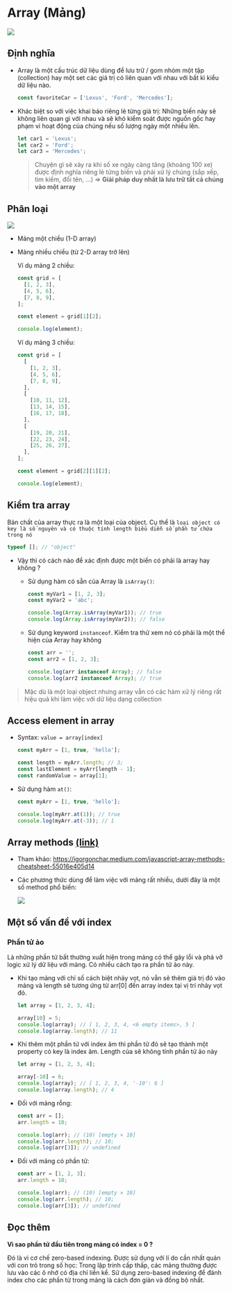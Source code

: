 # Array (Mảng)

![](../images/js-array.svg)

## Định nghĩa

- Array là một cấu trúc dữ liệu dùng để lưu trữ / gom nhóm một tập (collection) hay một set các giá trị có liên quan với nhau với bất kì kiểu dữ liệu nào.

  ```js
  const favoriteCar = ['Lexus', 'Ford', 'Mercedes'];
  ```

- Khác biệt so với việc khai báo riêng lẻ từng giá trị:
  Những biến này sẽ không liên quan gì với nhau và sẽ khó kiểm soát được nguồn gốc hay phạm vi hoạt động của chúng nếu số lượng ngày một nhiều lên.
  ```js
  let car1 = 'Lexus';
  let car2 = 'Ford';
  let car3 = 'Mercedes';
  ```
  > Chuyện gì sẽ xảy ra khi số xe ngày càng tăng (khoảng 100 xe) được định nghĩa riêng lẻ từng biến và phải xử lý chúng (sắp xếp, tìm kiếm, đổi tên, ...) => **Giải pháp duy nhất là lưu trữ tất cả chúng vào một array**

## Phân loại

![](../images/multidimensional-array.webp)

- Mảng một chiều (1-D array)
- Mảng nhiều chiều (từ 2-D array trở lên)

  Ví dụ mảng 2 chiều:

  ```js
  const grid = [
    [1, 2, 3],
    [4, 5, 6],
    [7, 8, 9],
  ];

  const element = grid[1][2];

  console.log(element);
  ```

  Ví dụ mảng 3 chiều:

  ```js
  const grid = [
    [
      [1, 2, 3],
      [4, 5, 6],
      [7, 8, 9],
    ],
    [
      [10, 11, 12],
      [13, 14, 15],
      [16, 17, 18],
    ],
    [
      [19, 20, 21],
      [22, 23, 24],
      [25, 26, 27],
    ],
  ];

  const element = grid[2][1][2];

  console.log(element);
  ```

## Kiểm tra array

Bản chất của array thực ra là một loại của object. Cụ thể là `loại object có key là số nguyên và có thuộc tính length biểu diễn số phần tử chứa trong nó`

```js
typeof []; // "object"
```

- Vậy thì có cách nào để xác định được một biến có phải là array hay không ?

  - Sử dụng hàm có sẵn của Array là `isArray()`:

    ```js
    const myVar1 = [1, 2, 3];
    const myVar2 = 'abc';

    console.log(Array.isArray(myVar1)); // true
    console.log(Array.isArray(myVar2)); // false
    ```

  - Sử dụng keyword `instanceof`. Kiểm tra thử xem nó có phải là một thể hiện của Array hay không

    ```js
    const arr = '';
    const arr2 = [1, 2, 3];

    console.log(arr instanceof Array); // false
    console.log(arr2 instanceof Array); // true
    ```

> Mặc dù là một loại object nhưng array vẫn có các hàm xử lý riêng rất hiệu quả khi làm việc với dữ liệu dạng collection

## Access element in array

- Syntax: `value = array[index]`

  ```js
  const myArr = [1, true, 'hello'];

  const length = myArr.length; // 3;
  const lastElement = myArr[length - 1];
  const randomValue = array[1];
  ```

- Sử dụng hàm `at()`:

  ```js
  const myArr = [1, true, 'hello'];

  console.log(myArr.at(1)); // true
  console.log(myArr.at(-3)); // 1
  ```

## Array methods [(link)](https://developer.mozilla.org/en-US/docs/Web/JavaScript/Reference/Global_Objects/Array)

- Tham khảo: https://igorgonchar.medium.com/javascript-array-methods-cheatsheet-55016e405d14

- Các phương thức dùng để làm việc với mảng rất nhiều, dưới đây là một số method phổ biến:

  ![](../images/array-methods.jpeg)

## Một số vấn đề với index

### Phần tử ảo

Là những phần tử bất thường xuất hiện trong mảng có thể gây lỗi và phá vỡ logic xử lý dữ liệu với mảng. Có nhiều cách tạo ra phần tử ảo này.

- Khi tạo mảng với chỉ số cách biệt nhảy vọt, nó vẫn sẽ thêm giá trị đó vào mảng và length sẽ tương ứng từ arr[0] đến array index tại vị trí nhảy vọt đó.

  ```js
  let array = [1, 2, 3, 4];

  array[10] = 5;
  console.log(array); // [ 1, 2, 3, 4, <6 empty items>, 5 ]
  console.log(array.length); // 11
  ```

- Khi thêm một phần tử với index âm thì phần tử đó sẽ tạo thành một property có key là index âm. Length của sẽ không tính phần tử ảo này

  ```js
  let array = [1, 2, 3, 4];

  array[-10] = 6;
  console.log(array); // [ 1, 2, 3, 4, '-10': 6 ]
  console.log(array.length); // 4
  ```

- Đối với mảng rỗng:

  ```js
  const arr = [];
  arr.length = 10;

  console.log(arr); // (10) [empty × 10]
  console.log(arr.length); // 10;
  console.log(arr[3]); // undefined
  ```

- Đối với mảng có phần tử:

  ```js
  const arr = [1, 2, 3];
  arr.length = 10;

  console.log(arr); // (10) [empty × 10]
  console.log(arr.length); // 10;
  console.log(arr[3]); // undefined
  ```

## Đọc thêm

**Vì sao phần tử đầu tiên trong mảng có index = 0 ?**

Đó là vì cơ chế zero-based indexing. Được sử dụng với lí do cần nhất quán với con trỏ trong số học: Trong lập trinh cấp thấp, các mảng thường được lưu vào các ô nhớ có địa chỉ liền kề. Sử dụng zero-based indexing để đánh index cho các phần tử trong mảng là cách đơn giản và đồng bộ nhất.
